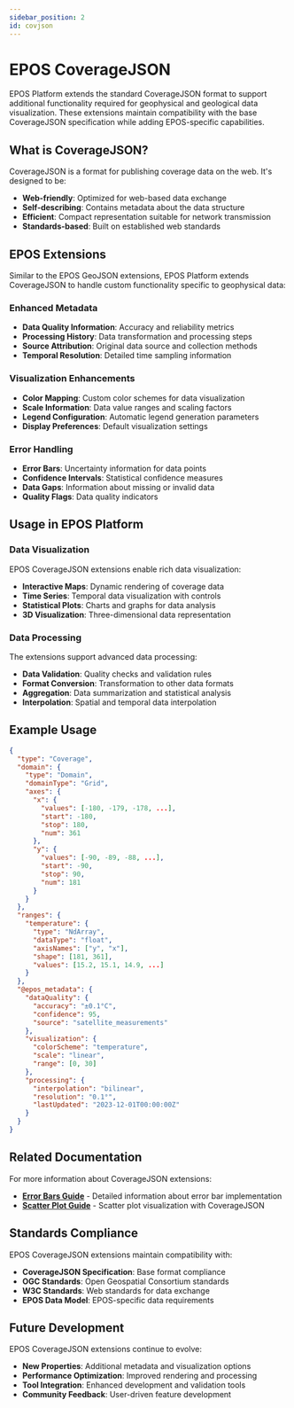 ```yaml
---
sidebar_position: 2
id: covjson
---
```


# EPOS CoverageJSON

EPOS Platform extends the standard CoverageJSON format to support additional functionality required for geophysical and geological data visualization. These extensions maintain compatibility with the base CoverageJSON specification while adding EPOS-specific capabilities.

## What is CoverageJSON?

CoverageJSON is a format for publishing coverage data on the web. It's designed to be:

- **Web-friendly**: Optimized for web-based data exchange
- **Self-describing**: Contains metadata about the data structure
- **Efficient**: Compact representation suitable for network transmission
- **Standards-based**: Built on established web standards

## EPOS Extensions

Similar to the EPOS GeoJSON extensions, EPOS Platform extends CoverageJSON to handle custom functionality specific to geophysical data:

### Enhanced Metadata

- **Data Quality Information**: Accuracy and reliability metrics
- **Processing History**: Data transformation and processing steps
- **Source Attribution**: Original data source and collection methods
- **Temporal Resolution**: Detailed time sampling information

### Visualization Enhancements

- **Color Mapping**: Custom color schemes for data visualization
- **Scale Information**: Data value ranges and scaling factors
- **Legend Configuration**: Automatic legend generation parameters
- **Display Preferences**: Default visualization settings

### Error Handling

- **Error Bars**: Uncertainty information for data points
- **Confidence Intervals**: Statistical confidence measures
- **Data Gaps**: Information about missing or invalid data
- **Quality Flags**: Data quality indicators

## Usage in EPOS Platform

### Data Visualization

EPOS CoverageJSON extensions enable rich data visualization:

- **Interactive Maps**: Dynamic rendering of coverage data
- **Time Series**: Temporal data visualization with controls
- **Statistical Plots**: Charts and graphs for data analysis
- **3D Visualization**: Three-dimensional data representation

### Data Processing

The extensions support advanced data processing:

- **Data Validation**: Quality checks and validation rules
- **Format Conversion**: Transformation to other data formats
- **Aggregation**: Data summarization and statistical analysis
- **Interpolation**: Spatial and temporal data interpolation

## Example Usage

```json
{
  "type": "Coverage",
  "domain": {
    "type": "Domain",
    "domainType": "Grid",
    "axes": {
      "x": {
        "values": [-180, -179, -178, ...],
        "start": -180,
        "stop": 180,
        "num": 361
      },
      "y": {
        "values": [-90, -89, -88, ...],
        "start": -90,
        "stop": 90,
        "num": 181
      }
    }
  },
  "ranges": {
    "temperature": {
      "type": "NdArray",
      "dataType": "float",
      "axisNames": ["y", "x"],
      "shape": [181, 361],
      "values": [15.2, 15.1, 14.9, ...]
    }
  },
  "@epos_metadata": {
    "dataQuality": {
      "accuracy": "±0.1°C",
      "confidence": 95,
      "source": "satellite_measurements"
    },
    "visualization": {
      "colorScheme": "temperature",
      "scale": "linear",
      "range": [0, 30]
    },
    "processing": {
      "interpolation": "bilinear",
      "resolution": "0.1°",
      "lastUpdated": "2023-12-01T00:00:00Z"
    }
  }
}
```

## Related Documentation

For more information about CoverageJSON extensions:

- **[Error Bars Guide](./error_bars.md)** - Detailed information about error bar implementation
- **[Scatter Plot Guide](./scatter_plot_guide.md)** - Scatter plot visualization with CoverageJSON

## Standards Compliance

EPOS CoverageJSON extensions maintain compatibility with:

- **CoverageJSON Specification**: Base format compliance
- **OGC Standards**: Open Geospatial Consortium standards
- **W3C Standards**: Web standards for data exchange
- **EPOS Data Model**: EPOS-specific data requirements

## Future Development

EPOS CoverageJSON extensions continue to evolve:

- **New Properties**: Additional metadata and visualization options
- **Performance Optimization**: Improved rendering and processing
- **Tool Integration**: Enhanced development and validation tools
- **Community Feedback**: User-driven feature development
